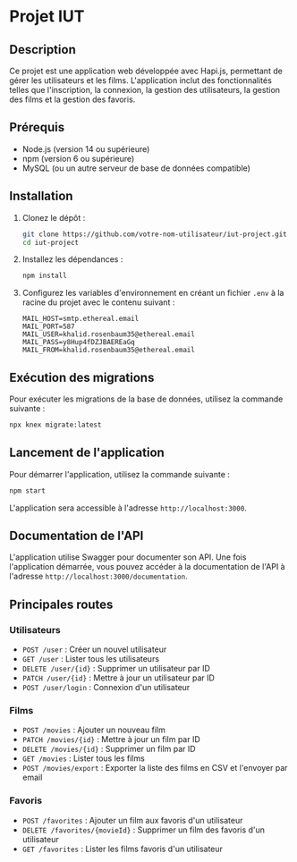 # Projet IUT

## Description

Ce projet est une application web développée avec Hapi.js, permettant de gérer les utilisateurs et les films. L'application inclut des fonctionnalités telles que l'inscription, la connexion, la gestion des utilisateurs, la gestion des films et la gestion des favoris.

## Prérequis

- Node.js (version 14 ou supérieure)
- npm (version 6 ou supérieure)
- MySQL (ou un autre serveur de base de données compatible)

## Installation

1. Clonez le dépôt :
    ```bash
    git clone https://github.com/votre-nom-utilisateur/iut-project.git
    cd iut-project
    ```

2. Installez les dépendances :
    ```bash
    npm install
    ```

3. Configurez les variables d'environnement en créant un fichier `.env` à la racine du projet avec le contenu suivant :
    ```dotenv
    MAIL_HOST=smtp.ethereal.email
    MAIL_PORT=587
    MAIL_USER=khalid.rosenbaum35@ethereal.email
    MAIL_PASS=y8Hup4fDZJBAEREaGq
    MAIL_FROM=khalid.rosenbaum35@ethereal.email
    ```

## Exécution des migrations

Pour exécuter les migrations de la base de données, utilisez la commande suivante :
```bash
npx knex migrate:latest
```

## Lancement de l'application

Pour démarrer l'application, utilisez la commande suivante :
```bash
npm start
```

L'application sera accessible à l'adresse `http://localhost:3000`.

## Documentation de l'API

L'application utilise Swagger pour documenter son API. Une fois l'application démarrée, vous pouvez accéder à la documentation de l'API à l'adresse `http://localhost:3000/documentation`.

## Principales routes

### Utilisateurs

- `POST /user` : Créer un nouvel utilisateur
- `GET /user` : Lister tous les utilisateurs
- `DELETE /user/{id}` : Supprimer un utilisateur par ID
- `PATCH /user/{id}` : Mettre à jour un utilisateur par ID
- `POST /user/login` : Connexion d'un utilisateur

### Films

- `POST /movies` : Ajouter un nouveau film
- `PATCH /movies/{id}` : Mettre à jour un film par ID
- `DELETE /movies/{id}` : Supprimer un film par ID
- `GET /movies` : Lister tous les films
- `POST /movies/export` : Exporter la liste des films en CSV et l'envoyer par email

### Favoris

- `POST /favorites` : Ajouter un film aux favoris d'un utilisateur
- `DELETE /favorites/{movieId}` : Supprimer un film des favoris d'un utilisateur
- `GET /favorites` : Lister les films favoris d'un utilisateur
